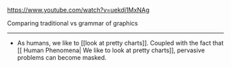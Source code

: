 <https://www.youtube.com/watch?v=uekdj1MxNAg>

Comparing traditional vs grammar of graphics


___

* As humans, we like to [[look at pretty charts]].  Coupled with the fact that [[ Human Phenomena| We like to look at pretty charts]], pervasive problems can become masked.
